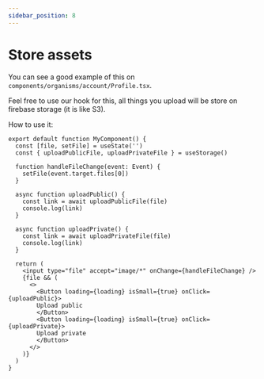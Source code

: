 ```yaml
---
sidebar_position: 8
---
```


# Store assets

You can see a good example of this on `components/organisms/account/Profile.tsx`.

Feel free to use our hook for this, all things you upload will be store on firebase storage (it is like S3).

How to use it:

```tsx
export default function MyComponent() {
  const [file, setFile] = useState('')
  const { uploadPublicFile, uploadPrivateFile } = useStorage()

  function handleFileChange(event: Event) {
    setFile(event.target.files[0])
  }

  async function uploadPublic() {
    const link = await uploadPublicFile(file)
    console.log(link)
  }

  async function uploadPrivate() {
    const link = await uploadPrivateFile(file)
    console.log(link)
  }

  return (
    <input type="file" accept="image/*" onChange={handleFileChange} />
    {file && (
      <>
        <Button loading={loading} isSmall={true} onClick={uploadPublic}>
        Upload public
        </Button>
        <Button loading={loading} isSmall={true} onClick={uploadPrivate}>
        Upload private 
        </Button>
      </>
    )}
  )
}

```
